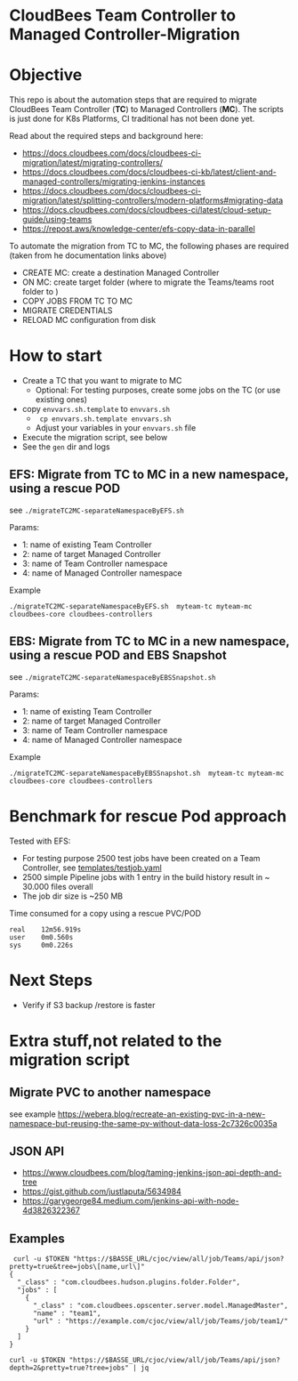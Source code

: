 # CloudBees Team Controller to Managed Controller-Migration

# Objective

This repo is about the automation steps that are required to migrate CloudBees Team Controller (**TC**) to Managed Controllers (**MC**).
The scripts is just done for K8s Platforms, CI traditional has not been done yet. 

Read about the required steps and background here:

* https://docs.cloudbees.com/docs/cloudbees-ci-migration/latest/migrating-controllers/ 
* https://docs.cloudbees.com/docs/cloudbees-ci-kb/latest/client-and-managed-controllers/migrating-jenkins-instances 
* https://docs.cloudbees.com/docs/cloudbees-ci-migration/latest/splitting-controllers/modern-platforms#migrating-data
* https://docs.cloudbees.com/docs/cloudbees-ci/latest/cloud-setup-guide/using-teams 
* https://repost.aws/knowledge-center/efs-copy-data-in-parallel

To automate the migration from TC to MC, the following phases are required (taken from he documentation links above) 

* CREATE MC: create a destination Managed Controller
* ON MC: create target folder (where to migrate the Teams/teams root folder to )
* COPY JOBS FROM TC TO MC 
* MIGRATE CREDENTIALS
* RELOAD MC configuration from disk


# How to start

* Create a TC that you want to migrate to MC
  * Optional: For testing purposes, create some jobs on the TC (or use existing ones)
* copy `envvars.sh.template`  to `envvars.sh`
  * ``` cp envvars.sh.template envvars.sh```
  * Adjust your variables in your `envvars.sh` file
* Execute the migration script, see below
* See the `gen` dir and logs


## EFS: Migrate from TC to MC in a new namespace, using a rescue POD 
see `./migrateTC2MC-separateNamespaceByEFS.sh`

Params:
* 1: name of existing Team Controller
* 2: name of target Managed Controller
* 3: name of Team Controller namespace
* 4: name of Managed Controller namespace

Example
```
./migrateTC2MC-separateNamespaceByEFS.sh  myteam-tc myteam-mc cloudbees-core cloudbees-controllers
``` 

## EBS: Migrate from TC to MC in a new namespace, using a rescue POD and EBS Snapshot

see `./migrateTC2MC-separateNamespaceByEBSSnapshot.sh`

Params:
* 1: name of existing Team Controller
* 2: name of target Managed Controller
* 3: name of Team Controller namespace
* 4: name of Managed Controller namespace

Example
```
./migrateTC2MC-separateNamespaceByEBSSnapshot.sh  myteam-tc myteam-mc cloudbees-core cloudbees-controllers
```


# Benchmark for rescue Pod approach

Tested with EFS:

* For testing purpose 2500 test jobs have been created on a Team Controller, see [templates/testjob.yaml](templates/testjob.yaml)
* 2500 simple Pipeline jobs with 1 entry in the build history result in ~ 30.000 files  overall
* The job dir size is ~250 MB

Time consumed for a copy using a rescue PVC/POD
```
real	12m56.919s
user	0m0.560s
sys  	0m0.226s
```

# Next Steps

* Verify if S3 backup /restore is faster 

# Extra stuff,not related to the migration script

## Migrate PVC to another namespace

see example https://webera.blog/recreate-an-existing-pvc-in-a-new-namespace-but-reusing-the-same-pv-without-data-loss-2c7326c0035a 

## JSON API 
* https://www.cloudbees.com/blog/taming-jenkins-json-api-depth-and-tree
* https://gist.github.com/justlaputa/5634984
* https://garygeorge84.medium.com/jenkins-api-with-node-4d3826322367

## Examples

```
 curl -u $TOKEN "https://$BASSE_URL/cjoc/view/all/job/Teams/api/json?pretty=true&tree=jobs\[name,url\]"
{
  "_class" : "com.cloudbees.hudson.plugins.folder.Folder",
  "jobs" : [
    {
      "_class" : "com.cloudbees.opscenter.server.model.ManagedMaster",
      "name" : "team1",
      "url" : "https://example.com/cjoc/view/all/job/Teams/job/team1/"
    }
  ]
}
```

````
curl -u $TOKEN "https://$BASSE_URL/cjoc/view/all/job/Teams/api/json?depth=2&pretty=true?tree=jobs" | jq
````




